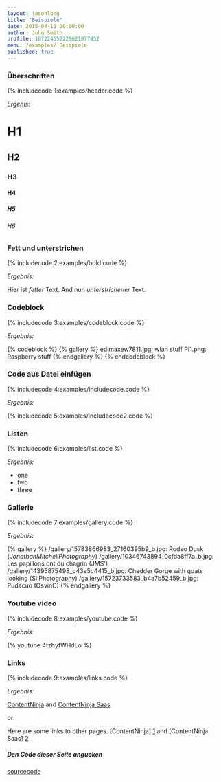 ```yaml
---
layout: jasonlong
title: "Beispiele"
date: 2015-04-11 00:00:00
author: John Smith
profile: 107224552229621877852
menu: /examples/ Beispiele
published: true
---
```


### Überschriften

{% includecode 1:examples/header.code %}

*Ergenis:*

# H1
## H2
### H3
#### H4
##### H5
###### H6

### Fett und unterstrichen 

{% includecode 2:examples/bold.code %}

*Ergebnis:*

Hier ist *fetter* Text. 
And nun _unterstrichener_ Text.

### Codeblock

{% includecode 3:examples/codeblock.code %}

*Ergebnis:*

{% codeblock %}
{% gallery %}
edimaxew7811.jpg: wlan stuff
Pi1.png: Raspberry stuff
{% endgallery %}
{% endcodeblock %}

### Code aus Datei einfügen

{% includecode 4:examples/includecode.code %}

*Ergebnis:*

{% includecode 5:examples/includecode2.code %}

### Listen 

{% includecode 6:examples/list.code %}

*Ergebnis:*

  * one
  * two
  * three

### Gallerie

{% includecode 7:examples/gallery.code %}

*Ergebnis:*

{% gallery %}
/gallery/15783866983_27160395b9_b.jpg: Rodeo Dusk (_JonathanMitchellPhotography_)
/gallery/10346743894_0cfda8ff7a_b.jpg: Les papillons ont du chagrin (JMS')
/gallery/14395875498_c43e5c4415_b.jpg: Chedder Gorge with goats looking (Si Photography)
/gallery/15723733583_b4a7b52459_b.jpg: Pudacuo (OsvinC)
{% endgallery %}

### Youtube video

{% includecode 8:examples/youtube.code %}

*Ergebnis:*

{% youtube 4tzhyfWHdLo %}

### Links

{% includecode 9:examples/links.code %}

*Ergebnis:*

[ContentNinja](http://contentninja.services) and [ContentNinja Saas](http://saas.contentninja.services)

or: 

Here are some links to other pages. [ContentNinja] [1] and [ContentNinja Saas] [2]

  [1]: http://contentninja.services        "ContentNinja"
  [2]: http://saas.contentninja.services   "Saas"


##### Den Code dieser Seite angucken

[sourcecode](/examples/indexcode.html)



